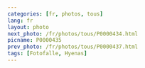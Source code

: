 ```yaml
---
categories: [fr, photos, tous]
lang: fr
layout: photo
next_photo: /fr/photos/tous/P0000434.html
picname: P0000435
prev_photo: /fr/photos/tous/P0000437.html
tags: [Fotofalle, Hyenas]
---
```

